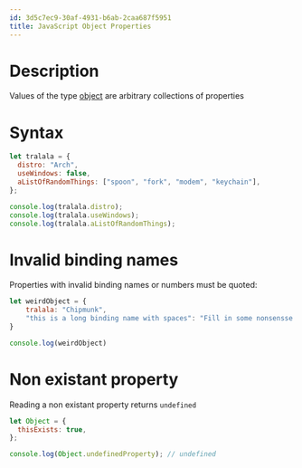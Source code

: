 ```yaml
---
id: 3d5c7ec9-30af-4931-b6ab-2caa687f5951
title: JavaScript Object Properties
---
```


# Description

Values of the type [object](20200826201605-objects) are arbitrary
collections of properties

# Syntax

``` javascript
let tralala = {
  distro: "Arch",
  useWindows: false,
  aListOfRandomThings: ["spoon", "fork", "modem", "keychain"],
};

console.log(tralala.distro);
console.log(tralala.useWindows);
console.log(tralala.aListOfRandomThings);
```

# Invalid binding names

Properties with invalid binding names or numbers must be quoted:

``` javascript
let weirdObject = {
    tralala: "Chipmunk",
    "this is a long binding name with spaces": "Fill in some nonsensse here"
}

console.log(weirdObject)
```

# Non existant property

Reading a non existant property returns `undefined`

``` javascript
let Object = {
  thisExists: true,
};

console.log(Object.undefinedProperty); // undefined
```

